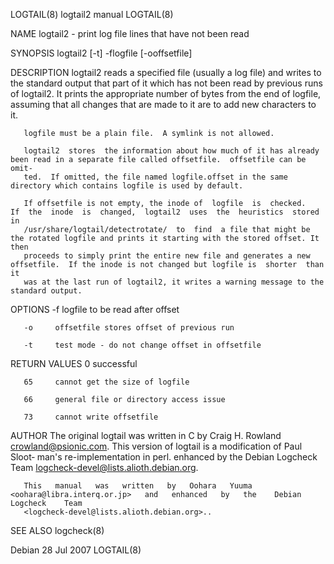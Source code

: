 LOGTAIL(8)                                                        logtail2 manual                                                       LOGTAIL(8)

NAME
       logtail2 - print log file lines that have not been read

SYNOPSIS
       logtail2 [-t] -flogfile [-ooffsetfile]

DESCRIPTION
       logtail2  reads a specified file (usually a log file) and writes to the standard output that part of it which has not been read by previous
       runs of logtail2.  It prints the appropriate number of bytes from the end of logfile, assuming that all changes that are made to it are  to
       add new characters to it.

       logfile must be a plain file.  A symlink is not allowed.

       logtail2  stores  the information about how much of it has already been read in a separate file called offsetfile.  offsetfile can be omit‐
       ted.  If omitted, the file named logfile.offset in the same directory which contains logfile is used by default.

       If offsetfile is not empty, the inode of  logfile  is  checked.   If  the  inode  is  changed,  logtail2  uses  the  heuristics  stored  in
       /usr/share/logtail/detectrotate/  to  find  a file that might be the rotated logfile and prints it starting with the stored offset. It then
       proceeds to simply print the entire new file and generates a new offsetfile.  If the inode is not changed but logfile is  shorter  than  it
       was at the last run of logtail2, it writes a warning message to the standard output.

OPTIONS
       -f     logfile to be read after offset

       -o     offsetfile stores offset of previous run

       -t     test mode - do not change offset in offsetfile

RETURN VALUES
       0      successful

       65     cannot get the size of logfile

       66     general file or directory access issue

       73     cannot write offsetfile

AUTHOR
       The original logtail was written in C by Craig H. Rowland <crowland@psionic.com>.  This version of logtail is a modification of Paul Sloot‐
       man's re-implementation in perl.  enhanced by the Debian Logcheck Team <logcheck-devel@lists.alioth.debian.org>.

       This   manual   was   written   by   Oohara   Yuuma   <oohara@libra.interq.or.jp>   and   enhanced   by   the    Debian    Logcheck    Team
       <logcheck-devel@lists.alioth.debian.org>..

SEE ALSO
       logcheck(8)

Debian                                                              28 Jul 2007                                                         LOGTAIL(8)
